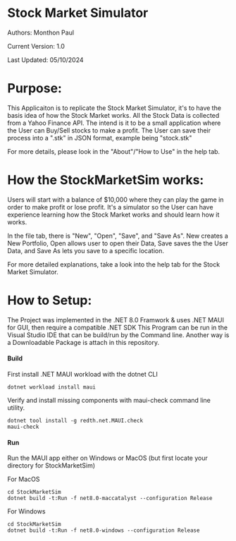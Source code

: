 # Stock Market Simulator
Authors: Monthon Paul

Current Version: 1.0

Last Updated: 05/10/2024

# Purpose: 

This Applicaiton is to replicate the Stock Market Simulator, it's to have the basis idea of how 
the Stock Market works. All the Stock Data is collected from a Yahoo Finance API. The intend is it to be a small application where 
the User can Buy/Sell stocks to make a profit. The User can save their process into a ".stk" in JSON format, example being "stock.stk"

For more details, please look in the "About"/"How to Use" in the help tab.
 
# How the StockMarketSim works:
Users will start with a balance of $10,000 where they can play the game in order to make profit or lose profit. It's a simulator so the User can have experience learning how the Stock Market works and should learn how it works.

In the file tab, there is "New", "Open", "Save", and "Save As".  New creates a New Portfolio, Open allows user to open their Data, Save saves the the User Data, and Save As lets you save to a specific location.

For more detailed explanations, take a look into the help tab for the Stock Market Simulator.

# How to Setup:

The Project was implemented in the .NET 8.0 Framwork & uses .NET MAUI for GUI, then require a compatible .NET SDK
This Program can be run in the Visual Studio IDE that can be build/run by the Command line. Another way is a Downloadable Package is attach in this repository.

#### Build 

First install .NET MAUI workload with the dotnet CLI 

```
dotnet workload install maui
```
Verify and install missing components with maui-check command line utility.
```
dotnet tool install -g redth.net.MAUI.check
maui-check
```

#### Run
Run the MAUI app either on Windows or MacOS (but first locate your directory for StockMarketSim)

For MacOS
```
cd StockMarketSim
dotnet build -t:Run -f net8.0-maccatalyst --configuration Release
```

For Windows
```
cd StockMarketSim
dotnet build -t:Run -f net8.0-windows --configuration Release
```
